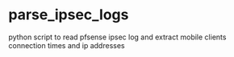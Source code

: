 parse_ipsec_logs
================

python script to read pfsense ipsec log and extract mobile clients connection times and ip addresses
